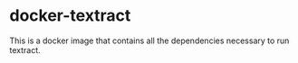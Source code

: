 # docker-textract
This is a docker image that contains all the dependencies necessary to run textract.

